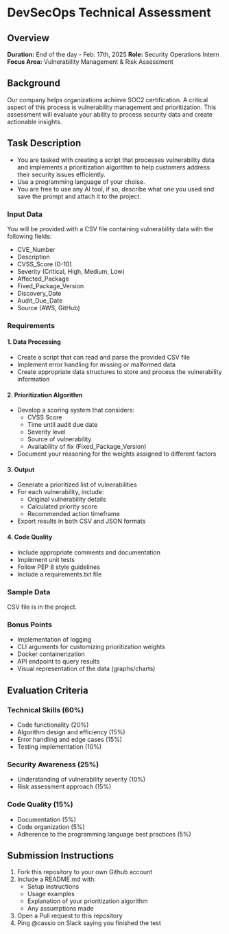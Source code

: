 # DevSecOps Technical Assessment

## Overview
**Duration:** End of the day  - Feb. 17th, 2025
**Role:** Security Operations Intern  
**Focus Area:** Vulnerability Management & Risk Assessment

## Background

Our company helps organizations achieve SOC2 certification. A critical aspect of this process is vulnerability management and prioritization. This assessment will evaluate your ability to process security data and create actionable insights.

## Task Description

- You are tasked with creating a script that processes vulnerability data and implements a prioritization algorithm to help customers address their security issues efficiently.
- Use a programming language of your choise.
- You are free to use any AI tool, if so, describe what one you used and save the prompt and attach it to the project.

### Input Data

You will be provided with a CSV file containing vulnerability data with the following fields:

* CVE_Number
* Description
* CVSS_Score (0-10)
* Severity (Critical, High, Medium, Low)
* Affected_Package
* Fixed_Package_Version
* Discovery_Date
* Audit_Due_Date
* Source (AWS, GitHub)

### Requirements

#### 1. Data Processing

* Create a script that can read and parse the provided CSV file
* Implement error handling for missing or malformed data
* Create appropriate data structures to store and process the vulnerability information

#### 2. Prioritization Algorithm

* Develop a scoring system that considers:
  * CVSS Score
  * Time until audit due date
  * Severity level
  * Source of vulnerability
  * Availability of fix (Fixed_Package_Version)
* Document your reasoning for the weights assigned to different factors

#### 3. Output

* Generate a prioritized list of vulnerabilities
* For each vulnerability, include:
  * Original vulnerability details
  * Calculated priority score
  * Recommended action timeframe
* Export results in both CSV and JSON formats

#### 4. Code Quality

* Include appropriate comments and documentation
* Implement unit tests
* Follow PEP 8 style guidelines
* Include a requirements.txt file

### Sample Data

CSV file is in the project.

### Bonus Points

* Implementation of logging
* CLI arguments for customizing prioritization weights
* Docker containerization
* API endpoint to query results
* Visual representation of the data (graphs/charts)

## Evaluation Criteria

### Technical Skills (60%)

* Code functionality (20%)
* Algorithm design and efficiency (15%)
* Error handling and edge cases (15%)
* Testing implementation (10%)

### Security Awareness (25%)

* Understanding of vulnerability severity (10%)
* Risk assessment approach (15%)

### Code Quality (15%)

* Documentation (5%)
* Code organization (5%)
* Adherence to the programming language best practices (5%)

## Submission Instructions

1. Fork this repository to your own Github account
2. Include a README.md with:
   * Setup instructions
   * Usage examples
   * Explanation of your prioritization algorithm
   * Any assumptions made
3. Open a Pull request to this repository
4. Ping @cassio on Slack saying you finished the test
